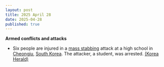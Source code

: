 ```yaml
---
layout: post
title: 2025 April 28
date: 2025-04-28
published: true
---
```



**Armed conflicts and attacks**

* Six people are injured in a [mass stabbing](https://en.wikipedia.org/wiki/Mass_stabbing "Mass stabbing") attack at a high school in [Cheongju](https://en.wikipedia.org/wiki/Cheongju "Cheongju"), [South Korea](https://en.wikipedia.org/wiki/South_Korea "South Korea"). The attacker, a student, was arrested. [(Korea Herald)](https://www.koreaherald.com/article/10475204)
